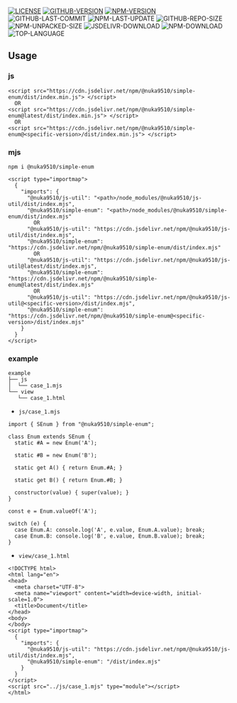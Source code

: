 [![LICENSE][license]][license-url]
[![GITHUB-VERSION][github-version]][github-version-url]
[![NPM-VERSION][npm-version]][npm-version-url]
![GITHUB-LAST-COMMIT][github-last-commit]
![NPM-LAST-UPDATE][npm-last-update]
![GITHUB-REPO-SIZE][github-repo-size]
![NPM-UNPACKED-SIZE][npm-unpacked-size]
![JSDELIVR-DOWNLOAD][jsdelivr-download]
![NPM-DOWNLOAD][npm-download]
![TOP-LANGUAGE][top-language]

[license]: https://img.shields.io/npm/l/%40nuka9510%2Fsimple-enum
[license-url]: https://github.com/nuka9510/simple-enum/blob/main/LICENSE

[github-version]: https://img.shields.io/github/package-json/v/nuka9510/simple-enum?logo=github
[github-version-url]: https://github.com/nuka9510/simple-enum

[npm-version]: https://img.shields.io/npm/v/%40nuka9510%2Fsimple-enum?logo=npm
[npm-version-url]: https://www.npmjs.com/package/@nuka9510/simple-enum

[github-last-commit]: https://img.shields.io/github/last-commit/nuka9510/simple-enum?logo=github

[npm-last-update]: https://img.shields.io/npm/last-update/%40nuka9510%2Fsimple-enum?logo=npm

[github-repo-size]: https://img.shields.io/github/repo-size/nuka9510/simple-enum?logo=github

[npm-unpacked-size]: https://img.shields.io/npm/unpacked-size/%40nuka9510%2Fsimple-enum?logo=npm

[jsdelivr-download]: https://img.shields.io/jsdelivr/npm/hm/%40nuka9510/simple-enum?logo=jsdelivr

[npm-download]: https://img.shields.io/npm/dm/%40nuka9510%2Fsimple-enum?logo=npm

[top-language]: https://img.shields.io/github/languages/top/nuka9510/simple-enum

## Usage
### js
```
<script src="https://cdn.jsdelivr.net/npm/@nuka9510/simple-enum/dist/index.min.js"> </script>
  OR
<script src="https://cdn.jsdelivr.net/npm/@nuka9510/simple-enum@latest/dist/index.min.js"> </script>
  OR
<script src="https://cdn.jsdelivr.net/npm/@nuka9510/simple-enum@<specific-version>/dist/index.min.js"> </script>
```
### mjs
```
npm i @nuka9510/simple-enum
```
```
<script type="importmap">
  {
    "imports": {
      "@nuka9510/js-util": "<path>/node_modules/@nuka9510/js-util/dist/index.mjs",
      "@nuka9510/simple-enum": "<path>/node_modules/@nuka9510/simple-enum/dist/index.mjs"
        OR
      "@nuka9510/js-util": "https://cdn.jsdelivr.net/npm/@nuka9510/js-util/dist/index.mjs",
      "@nuka9510/simple-enum": "https://cdn.jsdelivr.net/npm/@nuka9510/simple-enum/dist/index.mjs"
        OR
      "@nuka9510/js-util": "https://cdn.jsdelivr.net/npm/@nuka9510/js-util@latest/dist/index.mjs",
      "@nuka9510/simple-enum": "https://cdn.jsdelivr.net/npm/@nuka9510/simple-enum@latest/dist/index.mjs"
        OR
      "@nuka9510/js-util": "https://cdn.jsdelivr.net/npm/@nuka9510/js-util@<specific-version>/dist/index.mjs",
      "@nuka9510/simple-enum": "https://cdn.jsdelivr.net/npm/@nuka9510/simple-enum@<specific-version>/dist/index.mjs"
    }
  }
</script>
```
### example
```
example
├── js
│  └── case_1.mjs
└── view
   └── case_1.html
```
- `js/case_1.mjs`
```
import { SEnum } from "@nuka9510/simple-enum";

class Enum extends SEnum {
  static #A = new Enum('A');

  static #B = new Enum('B');

  static get A() { return Enum.#A; }

  static get B() { return Enum.#B; }

  constructor(value) { super(value); }
}

const e = Enum.valueOf('A');

switch (e) {
  case Enum.A: console.log('A', e.value, Enum.A.value); break;
  case Enum.B: console.log('B', e.value, Enum.B.value); break;
}
```
- `view/case_1.html`
```
<!DOCTYPE html>
<html lang="en">
<head>
  <meta charset="UTF-8">
  <meta name="viewport" content="width=device-width, initial-scale=1.0">
  <title>Document</title>
</head>
<body>
</body>
<script type="importmap">
  {
    "imports": {
      "@nuka9510/js-util": "https://cdn.jsdelivr.net/npm/@nuka9510/js-util/dist/index.mjs",
      "@nuka9510/simple-enum": "/dist/index.mjs"
    }
  }
</script>
<script src="../js/case_1.mjs" type="module"></script>
</html>
```